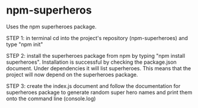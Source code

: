 # npm-superheros
Uses the npm superheroes package.

STEP 1: in terminal cd into the project's repository (npm-superheroes) and type "npm init"

STEP 2: install the superheroes package from npm by typing "npm install superheroes". Installation is successful by checking the package.json document. Under dependencies it will list superheroes. This means that the project will now depend on the superheroes package. 

STEP 3: create the index.js document and follow the documentation for superheroes package to generate random super hero names and print them onto the command line (console.log)